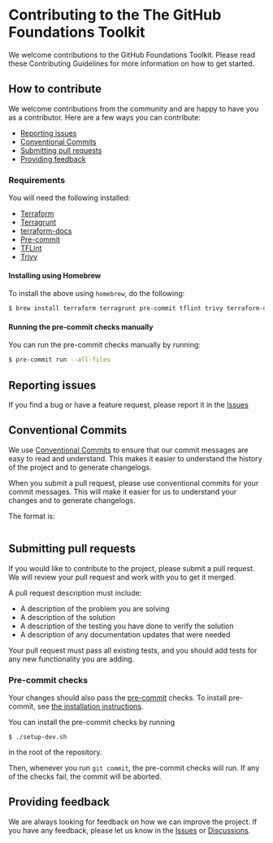 # Contributing to the The GitHub Foundations Toolkit

We welcome contributions to the GitHub Foundations Toolkit. Please read these Contributing Guidelines for more information on how to get started.

## How to contribute

We welcome contributions from the community and are happy to have you as a contributor. Here are a few ways you can contribute:

- [Reporting issues](#reporting-issues)
- [Conventional Commits](#conventional-commits)
- [Submitting pull requests](#submitting-pull-requests)
- [Providing feedback](#providing-feedback)

### Requirements

You will need the following installed:
- [Terraform](https://developer.hashicorp.com/terraform/install)
- [Terragrunt](https://terragrunt.gruntwork.io/docs/getting-started/install/)
- [terraform-docs](https://github.com/terraform-docs/terraform-docs#installation)
- [Pre-commit](#pre-commit-checks)
- [TFLint](https://github.com/terraform-linters/tflint)
- [Trivy](https://aquasecurity.github.io/trivy/v0.49/getting-started/installation/)

#### Installing using Homebrew

To install the above using `homebrew`, do the following:

```bash
$ brew install terraform terragrunt pre-commit tflint trivy terraform-docs
```

#### Running the pre-commit checks manually

You can run the pre-commit checks manually by running:

```bash
$ pre-commit run --all-files
```


## Reporting issues

If you find a bug or have a feature request, please report it in the [Issues](https://github.com/FociSolutions/github-foundations/issues)

## Conventional Commits

We use [Conventional Commits](https://www.conventionalcommits.org/en/v1.0.0/) to ensure that our commit messages are easy to read and understand. This makes it easier to understand the history of the project and to generate changelogs.

When you submit a pull request, please use conventional commits for your commit messages. This will make it easier for us to understand your changes and to generate changelogs.

The format is:

```

```

## Submitting pull requests

If you would like to contribute to the project, please submit a pull request. We will review your pull request and work with you to get it merged.

A pull request description must include:
* A description of the problem you are solving
* A description of the solution
* A description of the testing you have done to verify the solution
* A description of any documentation updates that were needed

Your pull request must pass all existing tests, and you should add tests for any new functionality you are adding.

### Pre-commit checks

Your changes should also pass the [pre-commit](pre-commit.com) checks. To install pre-commit, see [the installation instructions](https://pre-commit.com/index.html#install).

You can install the pre-commit checks by running

```
$ ./setup-dev.sh
```

in the root of the repository.

Then, whenever you run `git commit`, the pre-commit checks will run. If any of the checks fail, the commit will be aborted.

## Providing feedback

We are always looking for feedback on how we can improve the project. If you have any feedback, please let us know in the [Issues](https://github.com/FociSolutions/github-foundations/issues) or [Discussions](https://github.com/FociSolutions/github-foundations/discussions).
